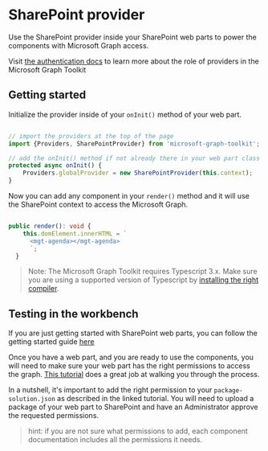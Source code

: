 # SharePoint provider

Use the SharePoint provider inside your SharePoint web parts to power the components with Microsoft Graph access.

Visit [the authentication docs](../providers.md) to learn more about the role of providers in the Microsoft Graph Toolkit

## Getting started

Initialize the provider inside of your `onInit()` method of your web part.

```ts

// import the providers at the top of the page
import {Providers, SharePointProvider} from 'microsoft-graph-toolkit';

// add the onInit() method if not already there in your web part class
protected async onInit() {
    Providers.globalProvider = new SharePointProvider(this.context);
}
```

Now you can add any component in your `render()` method and it will use the SharePoint context to access the Microsoft Graph. 

```ts

public render(): void {
    this.domElement.innerHTML = `
      <mgt-agenda></mgt-agenda>
      `;
  }
```

> Note: The Microsoft Graph Toolkit requires Typescript 3.x. Make sure you are using a supported version of Typescript by [installing the right compiler](https://github.com/SharePoint/sp-dev-docs/wiki/SharePoint-Framework-v1.8-release-notes#support-for-typescript-27-29-and-3x).

## Testing in the workbench

If you are just getting started with SharePoint web parts, you can follow the getting started guide [here](https://docs.microsoft.com/sharepoint/dev/spfx/web-parts/get-started/build-a-hello-world-web-part) 

Once you have a web part, and you are ready to use the components, you will need to make sure your web part has the right permissions to access the graph. [This tutorial](https://docs.microsoft.com/en-us/sharepoint/dev/spfx/use-aad-tutorial) does a great job at walking you through the process. 

In a nutshell, it's important to add the right permission to your `package-solution.json` as described in the linked tutorial. You will need to upload a package of your web part to SharePoint and have an Administrator approve the requested permissions. 

>hint: if you are not sure what permissions to add, each component documentation includes all the permissions it needs.